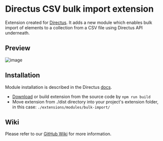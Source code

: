 # Directus CSV bulk import extension
Extension created for [Directus](https://github.com/directus/directus). It adds a new module which enables bulk import of elements to a collection from a CSV file using Directus API underneath.

## Preview
![image](https://user-images.githubusercontent.com/56135216/149823755-78385b62-57e5-47f8-93ac-1c1c25262426.png)


## Installation
Module installation is described in the Directus [docs](https://docs.directus.io/extensions/creating-extensions/#deploying-your-extension).

- [Download](https://github.com/PolySentry/directus-csv-bulk-import/releases/download/v1.0.0/index.js) or build extension from the source code by `npm run build`
- Move extension from ./dist directory into your project's extension folder, in this case: `./extensions/modules/bulk-import/ `

## Wiki
Please refer to our [GitHub Wiki](https://github.com/PolySentry/directus-csv-bulk-import/wiki) for more information.
